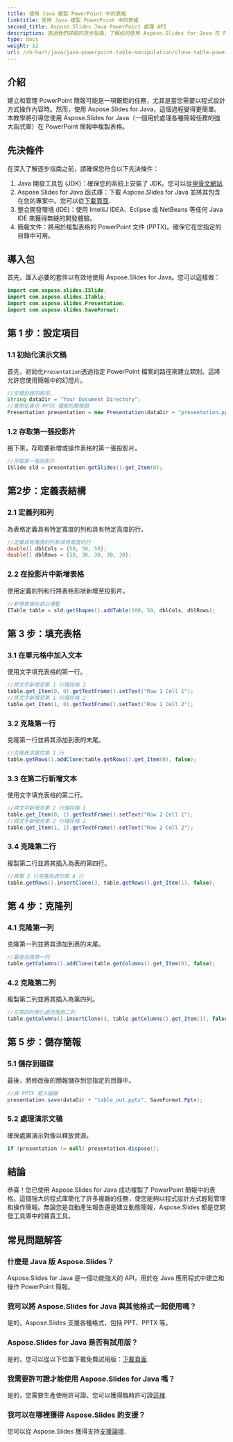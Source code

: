 ```yaml
---
title: 使用 Java 複製 PowerPoint 中的表格
linktitle: 使用 Java 複製 PowerPoint 中的表格
second_title: Aspose.Slides Java PowerPoint 處理 API
description: 透過我們詳細的逐步指南，了解如何使用 Aspose.Slides for Java 在 PowerPoint 中複製表格。簡化您的演示管理。
type: docs
weight: 12
url: /zh-hant/java/java-powerpoint-table-manipulation/clone-table-powerpoint-java/
---
```

## 介紹
建立和管理 PowerPoint 簡報可能是一項艱鉅的任務，尤其是當您需要以程式設計方式操作內容時。然而，使用 Aspose.Slides for Java，這個過程變得更簡單。本教學將引導您使用 Aspose.Slides for Java（一個用於處理各種簡報任務的強大函式庫）在 PowerPoint 簡報中複製表格。
## 先決條件
在深入了解逐步指南之前，請確保您符合以下先決條件：
1.  Java 開發工具包 (JDK)：確保您的系統上安裝了 JDK。您可以從[甲骨文網站](https://www.oracle.com/java/technologies/javase-downloads.html).
2.  Aspose.Slides for Java 函式庫：下載 Aspose.Slides for Java 並將其包含在您的專案中。您可以從[下載頁面](https://releases.aspose.com/slides/java/).
3. 整合開發環境 (IDE)：使用 IntelliJ IDEA、Eclipse 或 NetBeans 等任何 Java IDE 來獲得無縫的開發體驗。
4. 簡報文件：將用於複製表格的 PowerPoint 文件 (PPTX)。確保它在您指定的目錄中可用。
## 導入包
首先，匯入必要的套件以有效地使用 Aspose.Slides for Java。您可以這樣做：
```java
import com.aspose.slides.ISlide;
import com.aspose.slides.ITable;
import com.aspose.slides.Presentation;
import com.aspose.slides.SaveFormat;
```
## 第 1 步：設定項目
### 1.1 初始化演示文稿
首先，初始化`Presentation`透過指定 PowerPoint 檔案的路徑來建立類別。這將允許您使用簡報中的幻燈片。
```java
//文檔目錄的路徑。
String dataDir = "Your Document Directory";
//實例化表示 PPTX 檔案的簡報類
Presentation presentation = new Presentation(dataDir + "presentation.pptx");
```
### 1.2 存取第一張投影片
接下來，存取要新增或操作表格的第一張投影片。 
```java
//存取第一張投影片
ISlide sld = presentation.getSlides().get_Item(0);
```
## 第2步：定義表結構
### 2.1 定義列和列
為表格定義具有特定寬度的列和具有特定高度的行。
```java
//定義具有寬度的列和具有高度的行
double[] dblCols = {50, 50, 50};
double[] dblRows = {50, 30, 30, 30, 30};
```
### 2.2 在投影片中新增表格
使用定義的列和行將表格形狀新增至投影片。
```java
//新增表格形狀以滑動
ITable table = sld.getShapes().addTable(100, 50, dblCols, dblRows);
```
## 第 3 步：填充表格
### 3.1 在單元格中加入文本
使用文字填充表格的第一行。
```java
//將文字新增至第 1 行儲存格 1
table.get_Item(0, 0).getTextFrame().setText("Row 1 Cell 1");
//將文字新增至第 1 行儲存格 2
table.get_Item(1, 0).getTextFrame().setText("Row 1 Cell 2");
```
### 3.2 克隆第一行
克隆第一行並將其添加到表的末尾。
```java
//克隆表末尾的第 1 行
table.getRows().addClone(table.getRows().get_Item(0), false);
```
### 3.3 在第二行新增文本
使用文字填充表格的第二行。
```java
//將文字新增至第 2 行儲存格 1
table.get_Item(0, 1).getTextFrame().setText("Row 2 Cell 1");
//將文字新增至第 2 行儲存格 2
table.get_Item(1, 1).getTextFrame().setText("Row 2 Cell 2");
```
### 3.4 克隆第二行
複製第二行並將其插入為表的第四行。
```java
//將第 2 行克隆為表的第 4 行
table.getRows().insertClone(3, table.getRows().get_Item(1), false);
```
## 第 4 步：克隆列
### 4.1 克隆第一列
克隆第一列並將其添加到表的末尾。
```java
//最後克隆第一列
table.getColumns().addClone(table.getColumns().get_Item(0), false);
```
### 4.2 克隆第二列
複製第二列並將其插入為第四列。
```java
//在第四列索引處克隆第二列
table.getColumns().insertClone(3, table.getColumns().get_Item(1), false);
```
## 第 5 步：儲存簡報
### 5.1 儲存到磁碟
最後，將修改後的簡報儲存到您指定的目錄中。
```java
//將 PPTX 寫入磁碟
presentation.save(dataDir + "table_out.pptx", SaveFormat.Pptx);
```
### 5.2 處理演示文稿
確保處置演示對像以釋放資源。
```java
if (presentation != null) presentation.dispose();
```
## 結論
恭喜！您已使用 Aspose.Slides for Java 成功複製了 PowerPoint 簡報中的表格。這個強大的程式庫簡化了許多複雜的任務，使您能夠以程式設計方式輕鬆管理和操作簡報。無論您是自動產生報告還是建立動態簡報，Aspose.Slides 都是您開發工具庫中的寶貴工具。
## 常見問題解答
### 什麼是 Java 版 Aspose.Slides？
Aspose.Slides for Java 是一個功能強大的 API，用於在 Java 應用程式中建立和操作 PowerPoint 簡報。
### 我可以將 Aspose.Slides for Java 與其他格式一起使用嗎？
是的，Aspose.Slides 支援各種格式，包括 PPT、PPTX 等。
### Aspose.Slides for Java 是否有試用版？
是的，您可以從以下位置下載免費試用版：[下載頁面](https://releases.aspose.com/).
### 我需要許可證才能使用 Aspose.Slides for Java 嗎？
是的，您需要生產使用許可證。您可以獲得臨時許可證[這裡](https://purchase.aspose.com/temporary-license/).
### 我可以在哪裡獲得 Aspose.Slides 的支援？
您可以從 Aspose.Slides 獲得支持[支援論壇](https://forum.aspose.com/c/slides/11).